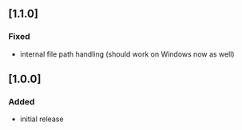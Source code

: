 ## [1.1.0]

### Fixed
- internal file path handling (should work on Windows now as well)

## [1.0.0]

### Added
- initial release
